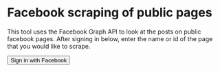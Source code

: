 # Facebook scraping of public pages

<script>
  window.fbAsyncInit = function() {
    FB.init({
      appId            : '948109978690942',
      autoLogAppEvents : true,
      xfbml            : true,
      version          : 'v3.0'
    });
  };

  (function(d, s, id){
     var js, fjs = d.getElementsByTagName(s)[0];
     if (d.getElementById(id)) {return;}
     js = d.createElement(s); js.id = id;
     js.src = "https://connect.facebook.net/en_US/sdk.js";
     fjs.parentNode.insertBefore(js, fjs);
   }(document, 'script', 'facebook-jssdk'));
</script>

<script>
// Only works after `FB.init` is called
function myFacebookLogin() {
  FB.login(function(){
	document.getElementById('query').style.display = 'block';
}, {scope: ''});
}
</script>

This tool uses the Facebook Graph API to look at the posts on public facebook pages. After signing in below, enter the name or id of the page that you would like to scrape.

<button onclick="myFacebookLogin()">Sign in with Facebook</button>

<script>
function scrapePage() {
	var page = document.getElementById('page').value;
	FB.api(page + '/posts', function(response) {
		document.getElementById('response').innerHTML = response;
	})
}
</script>

<div id='query' style='display: none'>
	Public Page to scrape: <input type='text' id='page'>
	<button onclick='scrapePage()'>Scrape</button>
	<div id='response'></div>
</div>


